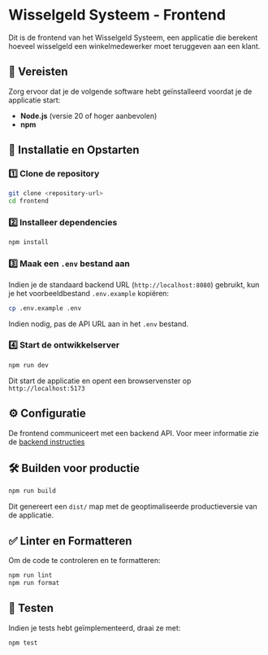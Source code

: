 # Wisselgeld Systeem - Frontend

Dit is de frontend van het Wisselgeld Systeem, een applicatie die berekent hoeveel wisselgeld een winkelmedewerker moet teruggeven aan een klant.

## 📌 Vereisten
Zorg ervoor dat je de volgende software hebt geïnstalleerd voordat je de applicatie start:

- **Node.js** (versie 20 of hoger aanbevolen)
- **npm**

## 🚀 Installatie en Opstarten

### 1️⃣ Clone de repository

```sh
git clone <repository-url>
cd frontend
```

### 2️⃣ Installeer dependencies

```sh
npm install
```

### 3️⃣ Maak een `.env` bestand aan

Indien je de standaard backend URL (`http://localhost:8080`) gebruikt, kun je het voorbeeldbestand `.env.example` kopiëren:

```sh
cp .env.example .env
```

Indien nodig, pas de API URL aan in het `.env` bestand.

### 4️⃣ Start de ontwikkelserver

```sh
npm run dev
```

Dit start de applicatie en opent een browservenster op `http://localhost:5173`
## ⚙️ Configuratie
De frontend communiceert met een backend API. Voor meer informatie zie de [backend instructies](../backend/README.md)

## 🛠️ Builden voor productie

```sh
npm run build
```

Dit genereert een `dist/` map met de geoptimaliseerde productieversie van de applicatie.

## ✅ Linter en Formatteren

Om de code te controleren en te formatteren:

```sh
npm run lint
npm run format
```

## 🧪 Testen

Indien je tests hebt geïmplementeerd, draai ze met:

```sh
npm test
```